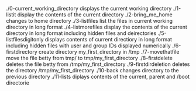 ./0-current_working_directory displays the current working directory
./1-listit display the contents of the current directory
./2-bring_me_home changes to home directory
./3-listfiles list the files in current working directory in long format
./4-listmorefiles display the contents of the current directory in long format including hidden files and deirectories
./5-listfilesdigitonly displays contents of current directiory in long format including hidden files with user and group IDs displayed numerically
./6-firstdirectory create directory my_first_directory in /tmp
./7-movethatfile move the file betty from tmp/ to tmp/my_first_directory
./8-firstdelete deletes the file betty from /tmp/my_first_directory
./9-firstdirdeletion deletes the directory /tmp/my_first_directory
./10-back changes directory to the previous directory
./11-lists diplays contents of the current, parent and /boot directorie
